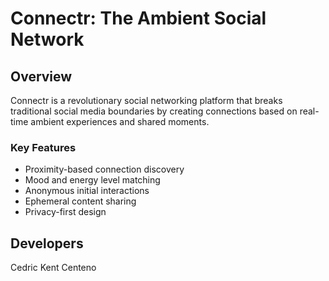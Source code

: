 # Connectr: The Ambient Social Network

## Overview
Connectr is a revolutionary social networking platform that breaks traditional social media boundaries by creating connections based on real-time ambient experiences and shared moments.

### Key Features
- Proximity-based connection discovery
- Mood and energy level matching
- Anonymous initial interactions
- Ephemeral content sharing
- Privacy-first design

## Developers
Cedric Kent Centeno

```

